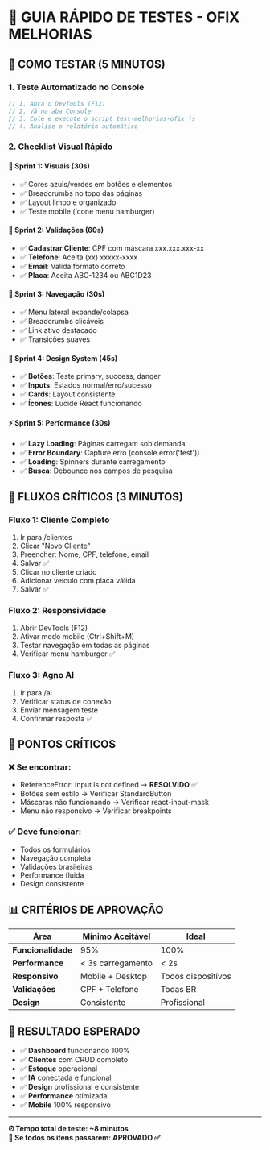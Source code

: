 # 🧪 GUIA RÁPIDO DE TESTES - OFIX MELHORIAS

## 🚀 **COMO TESTAR (5 MINUTOS)**

### **1. Teste Automatizado no Console**
```javascript
// 1. Abra o DevTools (F12)
// 2. Vá na aba Console
// 3. Cole e execute o script test-melhorias-ofix.js
// 4. Analise o relatório automático
```

### **2. Checklist Visual Rápido**

#### **🎯 Sprint 1: Visuais (30s)**
- ✅ Cores azuis/verdes em botões e elementos
- ✅ Breadcrumbs no topo das páginas
- ✅ Layout limpo e organizado
- ✅ Teste mobile (ícone menu hamburger)

#### **🔧 Sprint 2: Validações (60s)**
- ✅ **Cadastrar Cliente**: CPF com máscara xxx.xxx.xxx-xx
- ✅ **Telefone**: Aceita (xx) xxxxx-xxxx
- ✅ **Email**: Valida formato correto
- ✅ **Placa**: Aceita ABC-1234 ou ABC1D23

#### **🧭 Sprint 3: Navegação (30s)**
- ✅ Menu lateral expande/colapsa
- ✅ Breadcrumbs clicáveis
- ✅ Link ativo destacado
- ✅ Transições suaves

#### **🎨 Sprint 4: Design System (45s)**
- ✅ **Botões**: Teste primary, success, danger
- ✅ **Inputs**: Estados normal/erro/sucesso
- ✅ **Cards**: Layout consistente
- ✅ **Ícones**: Lucide React funcionando

#### **⚡ Sprint 5: Performance (30s)**
- ✅ **Lazy Loading**: Páginas carregam sob demanda
- ✅ **Error Boundary**: Capture erro (console.error('test'))
- ✅ **Loading**: Spinners durante carregamento
- ✅ **Busca**: Debounce nos campos de pesquisa

## 🎯 **FLUXOS CRÍTICOS (3 MINUTOS)**

### **Fluxo 1: Cliente Completo**
1. Ir para /clientes
2. Clicar "Novo Cliente"
3. Preencher: Nome, CPF, telefone, email
4. Salvar ✅
5. Clicar no cliente criado
6. Adicionar veículo com placa válida
7. Salvar ✅

### **Fluxo 2: Responsividade**
1. Abrir DevTools (F12)
2. Ativar modo mobile (Ctrl+Shift+M)
3. Testar navegação em todas as páginas
4. Verificar menu hamburger ✅

### **Fluxo 3: Agno AI**
1. Ir para /ai
2. Verificar status de conexão
3. Enviar mensagem teste
4. Confirmar resposta ✅

## 🚨 **PONTOS CRÍTICOS**

### **❌ Se encontrar:**
- ReferenceError: Input is not defined → **RESOLVIDO** ✅
- Botões sem estilo → Verificar StandardButton
- Máscaras não funcionando → Verificar react-input-mask
- Menu não responsivo → Verificar breakpoints

### **✅ Deve funcionar:**
- Todos os formulários
- Navegação completa
- Validações brasileiras
- Performance fluida
- Design consistente

## 📊 **CRITÉRIOS DE APROVAÇÃO**

| Área | Mínimo Aceitável | Ideal |
|------|------------------|--------|
| **Funcionalidade** | 95% | 100% |
| **Performance** | < 3s carregamento | < 2s |
| **Responsivo** | Mobile + Desktop | Todos dispositivos |
| **Validações** | CPF + Telefone | Todas BR |
| **Design** | Consistente | Profissional |

## 🎉 **RESULTADO ESPERADO**
- ✅ **Dashboard** funcionando 100%
- ✅ **Clientes** com CRUD completo
- ✅ **Estoque** operacional
- ✅ **IA** conectada e funcional
- ✅ **Design** profissional e consistente
- ✅ **Performance** otimizada
- ✅ **Mobile** 100% responsivo

---
**⏰ Tempo total de teste: ~8 minutos**  
**🎯 Se todos os itens passarem: APROVADO ✅**